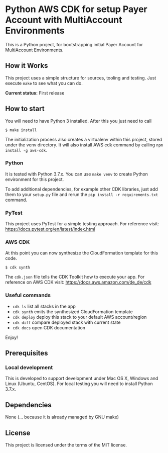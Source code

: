 Python AWS CDK for setup Payer Account with MultiAccount Environments
=========

This is a Python project, for bootstrapping initial Payer Account for MultiAccount Environments.

## How it Works

This project uses a simple structure for sources, tooling and testing.
Just execute `make` to see what you can do.

**Current status:** First release

## How to start

You will need to have Python 3 installed. After this you just need to call
 ```
 $ make install
 ```

The initialization process also creates a virtualenv within this project, stored under the venv directory.
It will also install AWS cdk command by calling `npm install -g aws-cdk`.

### Python

It is tested with Python 3.7.x.
You can use `make venv` to create Python environment for this project.

To add additional dependencies, for example other CDK libraries, just add
them to your `setup.py` file and rerun the `pip install -r requirements.txt`
command.

### PyTest

This project uses PyTest for a simple testing approach.
For reference visit: https://docs.pytest.org/en/latest/index.html

### AWS CDK

At this point you can now synthesize the CloudFormation template for this code.
```
$ cdk synth
```

The `cdk.json` file tells the CDK Toolkit how to execute your app.
For reference on AWS CDK visit: https://docs.aws.amazon.com/de_de/cdk

### Useful commands

 * `cdk ls`          list all stacks in the app
 * `cdk synth`       emits the synthesized CloudFormation template
 * `cdk deploy`      deploy this stack to your default AWS account/region
 * `cdk diff`        compare deployed stack with current state
 * `cdk docs`        open CDK documentation

Enjoy!

## Prerequisites

### Local development

This is developed to support development under Mac OS X, Windows and Linux (Ubuntu, CentOS).
For local testing you will need to install Python 3.7.x.

## Dependencies

None (... because it is already managed by GNU make)

## License

This project is licensed under the terms of the MIT license.